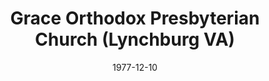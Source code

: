 ---
date: &id001 1977-12-10
end_date: null
location:
  address: 3300 Carroll Avenue
  city: Lynchburg
  state: VA
minister:
- end: 1974-01-01
  name: Richard Horner
  start: 1969-01-01
  type: Evangelist
- end: 1979-01-01
  name: Andrew Wikholm
  start: 1975-01-01
  type: Pastor
- end: 2005-01-01
  name: Richard Knodel
  start: 1981-01-01
  type: Pastor
- end: null
  name: Peter Stazen II
  start: 2006-01-01
  type: Pastor
- end: 2000-01-01
  name: Thomas Ellis
  start: 1993-01-01
  type: Associate Pastor
- end: null
  name: John Jamison
  start: 2000-01-01
  type: Evangelist
ministers:
- Richard Horner
- Andrew Wikholm
- Richard Knodel
- Peter Stazen II
- Thomas Ellis
- John Jamison
name: Grace Orthodox Presbyterian Church
names:
- end: null
  name: Grace Orthodox Presbyterian Church
  start: 1977-12-10
origination_date: *id001
raw_data: "VIRGINIA\nLynchburg\nGrace Orthodox Presbyterian Church  (December 10,\
  \ 1977\u2013 )\n3300 Carroll Avenue\nEvangelist: Richard Horner, 1969\u201374\n\
  Pastors: Andrew Wikholm, 1975\u201379\nRichard Knodel, 1981\u20132005\nPeter Stazen\
  \ II, 2006\u2013\nAssoc. Pastor: Thomas Ellis, 1993\u20132000\nEvangelist: John\
  \ Jamison, 2000\u2013"
states:
- VA
status:
  active: true
  end_date: null
  reason: null
  received_from: null
  withdrawal_to: null
title: Grace Orthodox Presbyterian Church (Lynchburg VA)
year_established:
- 1977

---